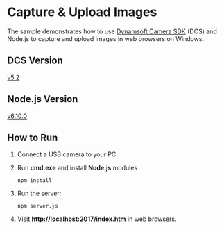 # Capture & Upload Images

The sample demonstrates how to use [Dynamsoft Camera SDK][0] (DCS) and Node.js to capture and upload images in web browsers on Windows.

## DCS Version
[v5.2][1]

## Node.js Version
[v6.10.0][2]

## How to Run
1. Connect a USB camera to your PC.
2. Run **cmd.exe** and install **Node.js** modules

    ```
    npm install
    ```
3. Run the server:

    ```
    npm server.js
    ```
4. Visit **http://localhost:2017/index.htm** in web browsers.


[0]:http://www.dynamsoft.com/Products/dynamsoft-webcam-sdk.aspx
[1]:http://www.dynamsoft.com/Downloads/dynamsoft-webcam-sdk-download.aspx
[2]:https://nodejs.org/en/download/